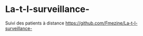 # La-t-l-surveillance-
Suivi des patients à distance
https://github.com/Fmezine/La-t-l-surveillance-

